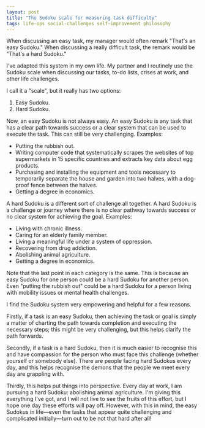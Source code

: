 ```yaml
---
layout: post
title: "The Sudoku scale for measuring task difficulty"
tags: life-ops social-challenges self-improvement philosophy
---
```


When discussing an easy task, my manager would often remark "That's an easy Sudoku." When discussing a really difficult task, the remark would be "That's a hard Sudoku."

I've adapted this system in my own life. My partner and I routinely use the Sudoku scale when discussing our tasks, to-do lists, crises at work, and other life challenges.

I call it a "scale", but it really has two options:
1. Easy Sudoku.
2. Hard Sudoku.

Now, an easy Sudoku is not always easy. An easy Sudoku is any task that has a clear path towards success or a clear system that can be used to execute the task. This can still be very challenging. Examples:  
- Putting the rubbish out.
- Writing computer code that systematically scrapes the websites of top supermarkets in 15 specific countries and extracts key data about egg products.
- Purchasing and installing the equipment and tools necessary to temporarily separate the house and garden into two halves, with a dog-proof fence between the halves.
- Getting a degree in economics.

A hard Sudoku is a different sort of challenge all together. A hard Sudoku is a challenge or journey where there is no clear pathway towards success or no clear system for achieving the goal. Examples:
- Living with chronic illness.
- Caring for an elderly family member.
- Living a meaningful life under a system of oppression.
- Recovering from drug addiction.
- Abolishing animal agriculture.
- Getting a degree in economics.

Note that the last point in each category is the same. This is because an easy Sudoku for one person could be a hard Sudoku for another person. Even "putting the rubbish out" could be a hard Sudoku for a person living with mobility issues or mental health challenges.

I find the Sudoku system very empowering and helpful for a few reasons.

Firstly, if a task is an easy Sudoku, then achieving the task or goal is simply a matter of charting the path towards completion and executing the necessary steps; this might be very challenging, but this helps clarify the path forwards.

Secondly, if a task is a hard Sudoku, then it is much easier to recognise this and have compassion for the person who must face this challenge (whether yourself or somebody else). There are people facing hard Sudokus every day, and this helps recognise the demons that the people we meet every day are grappling with.

Thirdly, this helps put things into perspective. Every day at work, I am pursuing a hard Sudoku: abolishing animal agriculture. I'm giving this everything I've got, and I will not live to see the fruits of this effort, but I hope one day these efforts will pay off. However, with this in mind, the easy Sudokus in life—even the tasks that appear quite challenging and complicated initially—turn out to be not that hard after all!
